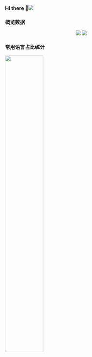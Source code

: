 ### Hi there 👋<img src="https://visitor-badge.glitch.me/badge?page_id=Yz-001.visitor-badge&right_color=red" />
### 概览数据
<div align="center">
  <img  src="https://streak-stats.demolab.com?user=Yz-001&theme=tokyonight_duo&background=1A1B27" />
  <img  src="https://github-readme-stats.vercel.app/api?username=Yz-001&show_icons=true&theme=tokyonight" />
​</div>


### 常用语言占比统计
<img style="width:50%" src="https://github-readme-stats.vercel.app/api/top-langs/?username=sun0225SUN&hide_title=true&hide_border=true&layout=compact&langs_count=6&text_color=fff&icon_color=fff&bg_color=1A1B27&theme=graywhite" />


<!-- 
[![GitHub Streak](https://streak-stats.demolab.com?user=Yz-001&theme=prussian)](https://git.io/streak-stats)
[![trophy](https://github-profile-trophy.vercel.app/?username=Yz-001&theme=onedark)](https://github.com/ryo-ma/github-profile-trophy)
-->
<!-- 
[![](https://img.shields.io/badge/-Python-007396?style=for-the-badge&logo=python&logoColor=ffffff)](https://www.python.org/)
[![](https://img.shields.io/badge/-JavaScript-DC143C?style=for-the-badge&logo=javascript&logoColor=ffffff)](https://www.w3school.com.cn/js/index.asp)
-->
<!--
**Yz-001/Yz-001** is a ✨ _special_ ✨ repository because its `README.md` (this file) appears on your GitHub profile.

Here are some ideas to get you started:

- 🔭 I’m currently working on ...
- 🌱 I’m currently learning ...
- 👯 I’m looking to collaborate on ...
- 🤔 I’m looking for help with ...
- 💬 Ask me about ...
- 📫 How to reach me: ...
- 😄 Pronouns: ...
- ⚡ Fun fact: ...
-->
